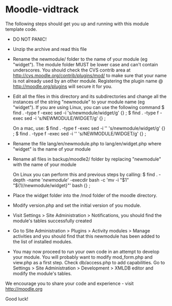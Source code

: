 # Moodle-vidtrack

The following steps should get you up and running with
this module template code.

* DO NOT PANIC!

* Unzip the archive and read this file

* Rename the newmodule/ folder to the name of your module (eg "widget").
  The module folder MUST be lower case and can't contain underscores. You should check the CVS contrib
  area at http://cvs.moodle.org/contrib/plugins/mod/ to make sure that
  your name is not already used by an other module. Registering the plugin
  name @ http://moodle.org/plugins will secure it for you.

* Edit all the files in this directory and its subdirectories and change
  all the instances of the string "newmodule" to your module name
  (eg "widget"). If you are using Linux, you can use the following command
  $ find . -type f -exec sed -i 's/newmodule/widget/g' {} \;
  $ find . -type f -exec sed -i 's/NEWMODULE/WIDGET/g' {} \;

  On a mac, use:
  $ find . -type f -exec sed -i '' 's/newmodule/widget/g' {} \;
  $ find . -type f -exec sed -i '' 's/NEWMODULE/WIDGET/g' {} \;

* Rename the file lang/en/newmodule.php to lang/en/widget.php
  where "widget" is the name of your module

* Rename all files in backup/moodle2/ folder by replacing "newmodule" with
  the name of your module

  On Linux you can perform this and previous steps by calling:
  $ find . -depth -name '*newmodule*' -execdir bash -c 'mv -i "$1" "${1//newmodule/widget}"' bash {} \;

* Place the widget folder into the /mod folder of the moodle
  directory.

* Modify version.php and set the initial version of you module.

* Visit Settings > Site Administration > Notifications, you should find
  the module's tables successfully created

* Go to Site Administration > Plugins > Activity modules > Manage activities
  and you should find that this newmodule has been added to the list of
  installed modules.

* You may now proceed to run your own code in an attempt to develop
  your module. You will probably want to modify mod_form.php and view.php
  as a first step. Check db/access.php to add capabilities.
  Go to Settings > Site Administration > Development > XMLDB editor
  and modify the module's tables.

We encourage you to share your code and experience - visit http://moodle.org

Good luck!
